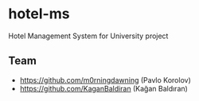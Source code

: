 # hotel-ms
Hotel Management System for University project

## Team
- https://github.com/m0rningdawning (Pavlo Korolov)
- https://github.com/KaganBaldiran (Kağan Baldıran)
